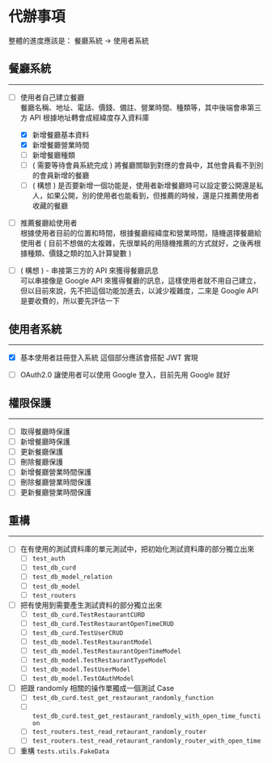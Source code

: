 # 代辦事項

整體的進度應該是：
餐廳系統 -> 使用者系統

## 餐廳系統
---
- [ ] 使用者自己建立餐廳  
  餐廳名稱、地址、電話、價錢、備註、營業時間、種類等，其中後端會串第三方 API 根據地址轉會成經緯度存入資料庫

    - [x] 新增餐廳基本資料
    - [x] 新增餐廳營業時間
    - [ ] 新增餐廳種類
    - [ ] ( 需要等待會員系統完成 ) 將餐廳關聯到對應的會員中，其他會員看不到別的會員新增的餐廳
    - [ ] ( 構想 ) 是否要新增一個功能是，使用者新增餐廳時可以設定要公開還是私人，如果公開，別的使用者也能看到，但推薦的時候，還是只推薦使用者收藏的餐廳
 - [ ] 推薦餐廳給使用者  
  根據使用者目前的位置和時間，根據餐廳經緯度和營業時間，隨機選擇餐廳給使用者 ( 目前不想做的太複雜，先很單純的用隨機推薦的方式就好，之後再根據種類、價錢之類的加入計算變數 )
  

 - [ ] ( 構想 ) - 串接第三方的 API 來獲得餐廳訊息  
  可以串接像是 Google API 來獲得餐廳的訊息，這樣使用者就不用自己建立，但以目前來說，先不把這個功能加進去，以減少複雜度，二來是 Google API 是要收費的，所以要先評估一下

## 使用者系統
---
- [x] 基本使用者註冊登入系統
  這個部分應該會搭配 JWT 實現

- [ ] OAuth2.0
  讓使用者可以使用 Google 登入，目前先用 Google 就好

## 權限保護
---
- [ ] 取得餐廳時保護
- [ ] 新增餐廳時保護
- [ ] 更新餐廳保護
- [ ] 刪除餐廳保護
- [ ] 新增餐廳營業時間保護
- [ ] 刪除餐廳營業時間保護
- [ ] 更新餐廳營業時間保護

## 重構
---
- [ ] 在有使用的測試資料庫的單元測試中，把初始化測試資料庫的部分獨立出來
  - [ ] `test_auth`
  - [ ] `test_db_curd`
  - [ ] `test_db_model_relation`
  - [ ] `test_db_model`
  - [ ] `test_routers`  
- [ ] 把有使用到需要產生測試資料的部分獨立出來
  - [ ] `test_db_curd.TestRestaurantCURD`
  - [ ] `test_db_curd.TestRestaurantOpenTimeCRUD`
  - [ ] `test_db_curd.TestUserCRUD`
  - [ ] `test_db_model.TestRestaurantModel`
  - [ ] `test_db_model.TestRestaurantOpenTimeModel`
  - [ ] `test_db_model.TestRestaurantTypeModel`
  - [ ] `test_db_model.TestUserModel`
  - [ ] `test_db_model.TestOAuthModel`
- [ ] 把跟 randomly 相關的操作單獨成一個測試 Case
  - [ ] `test_db_curd.test_get_restaurant_randomly_function`
  - [ ] `test_db_curd.test_get_restaurant_randomly_with_open_time_function`
  - [ ] `test_routers.test_read_retaurant_randomly_router`
  - [ ] `test_routers.test_read_retaurant_randomly_router_with_open_time`
- [ ] 重構 `tests.utils.FakeData`